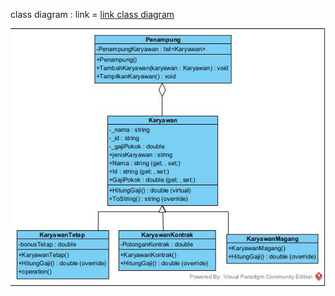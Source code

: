class diagram :
link = <a href="https://github.com/tunggulalmajid/Tugas-Praktikum-Encapsulasi/blob/master/Tugas%20Praktikum%20Encapsulasi/Class%20Diagram%20Karyawan.jpg"> link class diagram</a>


<img src="https://github.com/tunggulalmajid/Tugas-Praktikum-Encapsulasi/blob/master/Tugas%20Praktikum%20Encapsulasi/Class%20Diagram%20Karyawan.jpg">
